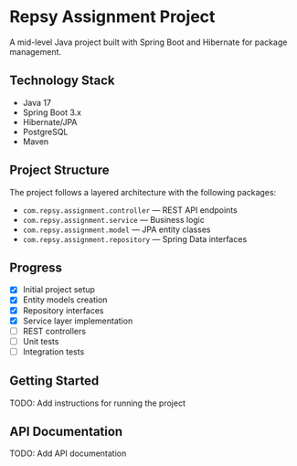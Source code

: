 # Repsy Assignment Project

A mid-level Java project built with Spring Boot and Hibernate for package management.

## Technology Stack
- Java 17
- Spring Boot 3.x
- Hibernate/JPA
- PostgreSQL
- Maven

## Project Structure
The project follows a layered architecture with the following packages:
- `com.repsy.assignment.controller` — REST API endpoints
- `com.repsy.assignment.service` — Business logic
- `com.repsy.assignment.model` — JPA entity classes
- `com.repsy.assignment.repository` — Spring Data interfaces

## Progress
- [x] Initial project setup
- [x] Entity models creation
- [x] Repository interfaces
- [x] Service layer implementation
- [ ] REST controllers
- [ ] Unit tests
- [ ] Integration tests

## Getting Started
TODO: Add instructions for running the project

## API Documentation
TODO: Add API documentation
